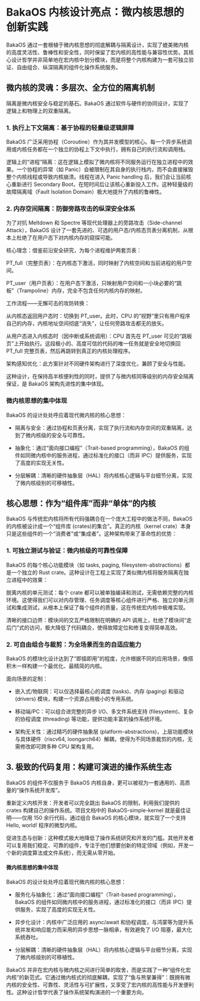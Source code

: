 # BakaOS 内核设计亮点：微内核思想的创新实践

BakaOS 通过一套根植于微内核思想的彻底解耦与隔离设计，实现了媲美微内核的高度灵活性、鲁棒性和安全性，同时保留了宏内核的高性能与兼容性优势。其核心设计哲学并非简单地在宏内核中划分模块，而是将整个内核构建为一套可独立验证、自由组合、纵深隔离的组件化操作系统服务。

## 微内核的灵魂：多层次、全方位的隔离机制

隔离是微内核安全与稳定的基石。BakaOS 通过软件与硬件的协同设计，实现了逻辑上和物理上的双重隔离。

### 1. 执行上下文隔离：基于协程的轻量级逻辑屏障

BakaOS 广泛采用协程（Coroutine）作为其并发模型的核心。每一个异步系统调用或内核任务都在一个独立的协程上下文中执行，拥有自己的执行流和调用栈。

逻辑上的“进程”隔离：这在逻辑上模拟了微内核将不同服务运行在独立进程中的效果。一个协程的异常（如 Panic）会被限制在其自身的执行栈内，而不会直接摧毁整个内核线程或导致内核崩溃。线程在进入 Panic handling 后，我们会让当前核心重新进行 Secondary Boot，在短时间后让该核心重新投入工作。这种轻量级的故障隔离域（Fault Isolation Domain）极大地提升了内核的鲁棒性。

### 2. 内存空间隔离：防御旁路攻击的纵深安全体系

为了对抗 Meltdown 和 Spectre 等现代处理器上的旁路攻击（Side-channel Attack），BakaOS 设计了一套先进的、可选的用户态/内核态页表分离机制，从根本上杜绝了在用户态下对内核内存的窥探可能。

核心理念：借鉴前沿安全研究，为每个进程维护两套页表：

PT_full（完整页表）：在内核态下激活，同时映射了内核空间和当前进程的用户空间。

PT_user（用户页表）：在用户态下激活，只映射用户空间和一小块必要的“跳板”（Trampoline）内存，完全不包含任何内核内存的映射。

工作流程——无懈可击的攻防转换：

从内核态返回用户态时：切换到 PT_user。此时，CPU 的“视野”里只有用户程序自己的内存，内核地址空间彻底“消失”，让任何旁路攻击都无的放矢。

从用户态进入内核态时（因中断或系统调用）：CPU 首先在 PT_user 可见的“跳板页”上开始执行。这段极小的、高度可信的代码的唯一任务就是安全地切换回 PT_full 完整页表，然后再跳转到真正的内核处理程序。

架构感知优化：此方案针对不同硬件架构进行了深度优化，兼顾了安全与性能。

这种设计，在保持高半核便利性的同时，提供了与微内核同等级别的内存安全隔离保证，是 BakaOS 架构先进性的集中体现。

### 微内核思想的集中体现

BakaOS 的设计处处呼应着现代微内核的核心思想：

- 隔离与安全：通过协程和页表分离，实现了执行流和内存空间的双重隔离，达到了微内核级的安全与可靠性。
  
- 抽象化：通过“面向接口编程”（Trait-based programming），BakaOS 的组件如同微内核中的服务进程，通过标准化的接口（而非 IPC）提供服务，实现了高度的实现无关性。
  
- 分层解耦：清晰的硬件抽象层（HAL）将内核核心逻辑与平台细节分离，实现了微内核级别的可移植性。
  

## 核心思想：作为“组件库”而非“单体”的内核

BakaOS 与传统宏内核将所有代码强耦合在一个庞大工程中的做法不同，BakaOS 的内核被设计成一个“组件库 (crates)的集合”。真正的内核（kernel crate）本身只是这些组件的一个“消费者”或“集成者”。这种架构带来了革命性的优势：

### 1. 可独立测试与验证：微内核级的可靠性保障

BakaOS 的每个核心功能模块（如 tasks, paging, filesystem-abstractions）都是一个独立的 Rust crate。这种设计在工程上实现了类似微内核将服务隔离在独立进程中的效果：

脱离内核的单元测试：每个 crate 都可以被单独编译和测试，无需依赖完整的内核环境。这使得我们可以对内存管理、任务调度等核心组件进行严格、独立的单元测试和集成测试，从根本上保证了每个组件的质量，这在传统宏内核中极难实现。

清晰的接口边界：模块间的交互严格限制在明确的 API 调用上，杜绝了模块间“走后门”式的访问，极大降低了代码耦合，使得故障定位和修复变得简单高效。

### 2. 可自由组合与裁剪：为全场景而生的自适应能力

BakaOS 的模块化设计达到了“即插即用”的程度，允许根据不同的应用场景，像搭积木一样构建一个最优化、最精简的内核。

面向场景的定制：

- 嵌入式/物联网：可以仅选择最核心的调度 (tasks)、内存 (paging) 和驱动 (drivers) 模块，构建一个资源占用极小的专用系统。
  
- 移动端/PC：可以组合进完整的异步 I/O、多文件系统支持 (filesystem)、复杂的协程调度 (threading) 等功能，提供功能丰富的操作系统环境。
  
- 架构无关性：通过精巧的硬件抽象层 (platform-abstractions)，上层功能模块与具体硬件（riscv64, loongarch64）解耦，使得为不同场景裁剪的内核，无需修改即可跨多种 CPU 架构复用。
  

## 3. 极致的代码复用：构建可演进的操作系统生态

BakaOS 的组件不仅服务于 BakaOS 内核自身，更可以被视为一套通用的、高质量的“操作系统开发库”。

重新定义内核开发：开发者可以完全跳出 BakaOS 的限制，利用我们提供的 crates 构建自己的操作系统。项目文档中的 BakaOS-simple-kernel 就是最佳证明——仅用 150 余行代码，通过组合 BakaOS 的核心模块，就实现了一个支持 Hello, world! 程序的微型内核。

促进生态与创新：这种模式极大地降低了操作系统研究和开发的门槛。其他开发者可以复用我们稳定、可靠的组件，专注于他们想要创新的特定领域（例如，开发一个新的调度算法或文件系统），而无需从零开始。

#### 微内核思想的集中体现

BakaOS 的设计处处呼应着现代微内核的核心思想：

- 服务化与抽象化：通过“面向接口编程”（Trait-based programming），BakaOS 的组件如同微内核中的服务进程，通过标准化的接口（而非 IPC）提供服务，实现了高度的实现无关性。
  
- 异步化设计：内核中广泛应用的 async/await 和协程调度，与鸿蒙等为提升系统并发和响应能力而采用的异步思想一脉相承，有效避免了 I/O 阻塞，最大化系统吞吐。
  
- 分层解耦：清晰的硬件抽象层（HAL）将内核核心逻辑与平台细节分离，实现了微内核级别的可移植性。
  

BakaOS 并非在宏内核与微内核之间进行简单的取舍，而是实践了一种“组件化宏内核”的新范式。它通过微内核式的彻底解耦，实现了“鱼与熊掌兼得”：既拥有微内核的安全性、可靠性、灵活性与可扩展性，又享受了宏内核的高性能与开发便利性。这种设计哲学代表了操作系统架构演进的一个重要方向。
